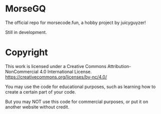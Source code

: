 # MorseGQ
The official repo for morsecode.fun, a hobby project by juicyguyzer!

Still in development.

# Copyright
This work is licensed under a Creative Commons Attribution-NonCommercial 4.0 International License.
https://creativecommons.org/licenses/by-nc/4.0/

You may use the code for educational purposes, such as learning how to create a certain part of your code.

But you may NOT use this code for commercial purposes, or put it on another website without credit.
